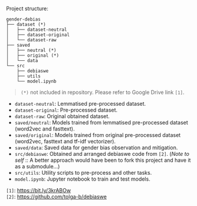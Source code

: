 Project structure:

```
gender-debias
├── dataset (*)
│   ├── dataset-neutral
│   ├── dataset-original
│   └── dataset-raw
├── saved 
│   ├── neutral (*)
│   ├── original (*)
│   └── data
└── src
    ├── debiaswe
    ├── utils
    └── model.ipynb
```

> `(*)` not included in repository. Please refer to Google Drive link `[1]`.

* `dataset-neutral`: Lemmatised pre-processed dataset.
* `dataset-original`: Pre-processed dataset.
* `dataset-raw`: Original obtained dataset.
* `saved/neutral`: Models trained from lemmatised pre-processed dataset (word2vec and fasttext).
* `saved/original`: Models trained from original pre-processed dataset (word2vec, fasttext and tf-idf vectorizer).
* `saved/data`: Saved data for gender bias observation and mitigation.
* `src/debiaswe`: Obtained and arranged debiaswe code from `[2]`. (*Note to self* :: A better approach would have been to fork this project and have it as a submodule...)  
* `src/utils`: Utility scripts to pre-process and other tasks.
* `model.ipynb`: Jupyter notebook to train and test models.

`[1]`: https://bit.ly/3krABOw  
`[2]`: https://github.com/tolga-b/debiaswe
